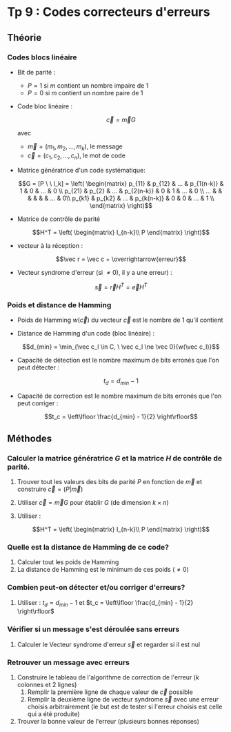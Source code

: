 # Tp 9 : Codes correcteurs d'erreurs

## Théorie

### Codes blocs linéaire

- Bit de parité :
	- $P=1$ si $m$ contient un nombre impaire de $1$
	- $P=0$ si $m$ contient un nombre paire de $1$
- Code bloc linéaire :

	$$\vec c = \vec m G$$

	avec 
	- $\vec m = (m_1, m_2, ..., m_k)$, le message
	- $\vec c = (c_1, c_2, ..., c_n)$, le mot de code

- Matrice génératrice d'un code systématique:

	 $$G = [P \ \ I_k] = \left(
	\begin{matrix}
		p_{11} & p_{12} & ... & p_{1(n-k)} & 1 & 0 & ... & 0 \\
		p_{21} & p_{2} & ... & p_{2(n-k)} & 0 & 1 & ... & 0 \\
		... & & & & & & ... & 0\\
		p_{k1} & p_{k2} & ... & p_{k(n-k)} & 0 & 0 & ... & 1 \\
	\end{matrix}
	\right)$$

- Matrice de contrôle de parité

	 $$H^T = \left(
	\begin{matrix}
		I_{n-k}\\
		P
	\end{matrix}
	\right)$$

- vecteur à la réception : 

	$$\vec r = \vec c + \overrightarrow{erreur}$$

- Vecteur syndrome d'erreur (si $\ne 0$), il y a une erreur) :

	$$\vec s = \vec r H^T = \vec e H^T $$

### Poids et distance de Hamming

- Poids de Hamming $w(\vec c)$ du vecteur $\vec c$ est le nombre de $1$ qu'il contient

- Distance de Hamming d'un code (bloc linéaire) : 

	$$d_{min} = \min_{\vec c_l \in C, \ \vec c_l \ne \vec 0}{w(\vec c_l)}$$

- Capacité de détection est le nombre maximum de bits erronés que l'on peut détecter :

	$$t_d = d_{min} - 1$$

- Capacité de correction est le nombre maximum de bits erronés que l'on peut corriger :

	$$t_c = \left\lfloor \frac{d_{min} - 1}{2} \right\rfloor$$

## Méthodes


### Calculer la matrice génératrice $G$ et la matrice $H$ de contrôle de parité.

1. Trouver tout les valeurs des bits de parité $P$ en fonction de $\vec m$ et construire $\vec c = (P | \vec m)$
2. Utiliser $\vec c = \vec m G$ pour établir $G$ (de dimension $k \times n$)
3. Utiliser :

	$$H^T = \left(
	\begin{matrix}
		I_{n-k}\\
		P
	\end{matrix}
	\right)$$

### Quelle est la distance de Hamming de ce code?

1. Calculer tout les poids de Hamming
2. La distance de Hamming est le minimum de ces poids ($\ne 0$)

### Combien peut-on détecter et/ou corriger d'erreurs?

1. Utiliser : $t_d = d_{min} - 1$ et $t_c = \left\lfloor \frac{d_{min} - 1}{2} \right\rfloor$

### Vérifier si un message s'est déroulée sans erreurs

1. Calculer le Vecteur syndrome d'erreur $\vec s$ et regarder si il est nul

### Retrouver un message avec erreurs

1. Construire le tableau de l'algorithme de correction de l'erreur ($k$ colonnes et 2 lignes)
	1. Remplir la première ligne de chaque valeur de $\vec c$ possible
	2. Remplir la deuxième ligne de vecteur syndrome $\vec s$ avec une erreur choisis arbitrairement (le but est de tester si l'erreur choisis est celle qui a été produite)
2. Trouver la bonne valeur de l'erreur (plusieurs bonnes réponses)
